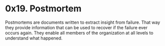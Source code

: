 # 0x19. Postmortem

Postmortems are documents written to extract insight from failure.
That way they provide information that can be used to recover if the failure ever occurs again.
They enable all members of the organization at all levels to understand what happened.

